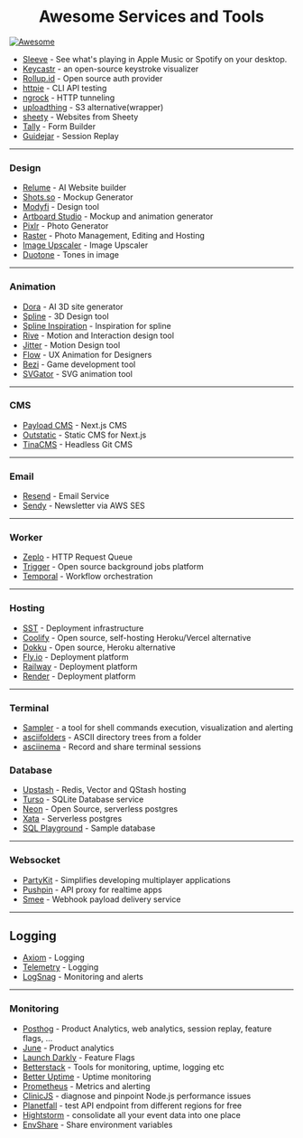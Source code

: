 <h1 align="center">
  Awesome Services and Tools
</h1>

[![Awesome](https://cdn.rawgit.com/sindresorhus/awesome/d7305f38d29fed78fa85652e3a63e154dd8e8829/media/badge.svg)](https://github.com/sindresorhus/awesome)

- [Sleeve](https://replay.software/sleeve) - See what's playing in Apple Music or Spotify on your desktop.
- [Keycastr](https://github.com/keycastr/keycastr) - an open-source keystroke visualizer
- [Rollup.id](https://rollup.id/) - Open source auth provider
- [httpie](https://httpie.io/) - CLI API testing
- [ngrock](https://ngrok.com/) - HTTP tunneling
- [uploadthing](https://uploadthing.com/) - S3 alternative(wrapper)
- [sheety](https://sheety.co/) - Websites from Sheety
- [Tally](https://tally.so/) - Form Builder
- [Guidejar](https://www.guidejar.com/) - Session Replay

---

### Design

- [Relume](https://www.relume.io/) - AI Website builder
- [Shots.so](https://shots.so/) - Mockup Generator
- [Modyfi](https://www.modyfi.com/) - Design tool
- [Artboard Studio](https://artboard.studio/) - Mockup and animation generator
- [Pixlr](https://pixlr.com/) - Photo Generator
- [Raster](https://raster.app/) - Photo Management, Editing and Hosting
- [Image Upscaler](https://clipdrop.co/image-upscaler) - Image Upscaler
- [Duotone](https://duotone.shapefactory.co/) - Tones in image

---

### Animation

- [Dora](https://www.dora.run/) - AI 3D site generator
- [Spline](https://spline.design/) - 3D Design tool
- [Spline Inspiration](https://splinespiration.com/) - Inspiration for spline
- [Rive](https://rive.app/) - Motion and Interaction design tool
- [Jitter](https://jitter.video/) - Motion Design tool
- [Flow](https://createwithflow.com/) - UX Animation for Designers
- [Bezi](https://www.bezi.com/) - Game development tool
- [SVGator](https://www.svgator.com/) - SVG animation tool

---

### CMS

- [Payload CMS](https://payloadcms.com/) - Next.js CMS
- [Outstatic](https://outstatic.com/) - Static CMS for Next.js
- [TinaCMS](https://tina.io/) - Headless Git CMS

---

### Email

- [Resend](https://resend.com/) - Email Service
- [Sendy](https://sendy.co/) - Newsletter via AWS SES

---

### Worker

- [Zeplo](https://www.zeplo.io/) - HTTP Request Queue
- [Trigger](https://trigger.dev/) - Open source background jobs platform
- [Temporal](https://temporal.io/) - Workflow orchestration

---

### Hosting

- [SST](https://sst.dev/) - Deployment infrastructure
- [Coolify](https://coolify.io/) - Open source, self-hosting Heroku/Vercel alternative
- [Dokku](https://dokku.com/) - Open source, Heroku alternative
- [Fly.io](https://fly.io/) - Deployment platform
- [Railway](https://railway.app/) - Deployment platform
- [Render](https://render.com/) - Deployment platform

---

### Terminal

- [Sampler](https://sampler.dev/) - a tool for shell commands execution, visualization and alerting
- [asciifolders](https://www.asciifolders.com/) - ASCII directory trees from a folder
- [asciinema](https://asciinema.org/) - Record and share terminal sessions

### Database

- [Upstash](https://upstash.com/) - Redis, Vector and QStash hosting
- [Turso](https://turso.tech/) - SQLite Database service
- [Neon](https://neon.tech/) - Open Source, serverless postgres
- [Xata](https://xata.io/) - Serverless postgres
- [SQL Playground](https://uibakery.io/sql-playground) - Sample database

---

### Websocket

- [PartyKit](https://www.partykit.io/) - Simplifies developing multiplayer applications
- [Pushpin](https://pushpin.org/) - API proxy for realtime apps
- [Smee](https://smee.io/) - Webhook payload delivery service

---

## Logging

- [Axiom](https://www.axiom.co/) - Logging
- [Telemetry](https://betterstack.com/telemetry) - Logging
- [LogSnag](https://logsnag.com/) - Monitoring and alerts

---

### Monitoring

- [Posthog](https://posthog.com/) - Product Analytics, web analytics, session replay, feature flags, ...
- [June](https://www.june.so/) - Product analytics
- [Launch Darkly](https://launchdarkly.com/) - Feature Flags
- [Betterstack](https://betterstack.com/) - Tools for monitoring, uptime, logging etc
- [Better Uptime](https://betteruptime.com/) - Uptime monitoring
- [Prometheus](https://prometheus.io/) - Metrics and alerting
- [ClinicJS](https://clinicjs.org/) - diagnose and pinpoint Node.js performance issues
- [Planetfall](https://planetfall.io/) - test API endpoint from different regions for free
- [Hightstorm](https://highstorm.app/) - consolidate all your event data into one place
- [EnvShare](https://envshare.dev/) - Share environment variables
